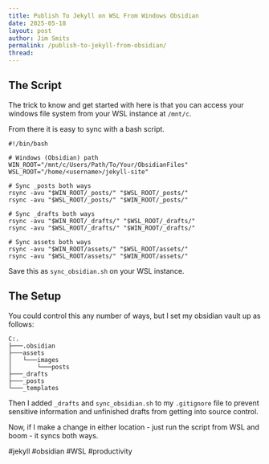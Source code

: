 ```yaml
---
title: Publish To Jekyll on WSL From Windows Obsidian
date: 2025-05-18
layout: post
author: Jim Smits
permalink: /publish-to-jekyll-from-obsidian/
thread:
---
```

## The Script

The trick to know and get started with here is that you can access your windows file system from  your WSL instance at `/mnt/c`.  

From there it is easy to sync with a bash script.

```
#!/bin/bash

# Windows (Obsidian) path
WIN_ROOT="/mnt/c/Users/Path/To/Your/ObsidianFiles"
WSL_ROOT="/home/<username>/jekyll-site"

# Sync _posts both ways
rsync -avu "$WIN_ROOT/_posts/" "$WSL_ROOT/_posts/"
rsync -avu "$WSL_ROOT/_posts/" "$WIN_ROOT/_posts/"

# Sync _drafts both ways
rsync -avu "$WIN_ROOT/_drafts/" "$WSL_ROOT/_drafts/"
rsync -avu "$WSL_ROOT/_drafts/" "$WIN_ROOT/_drafts/"

# Sync assets both ways
rsync -avu "$WIN_ROOT/assets/" "$WSL_ROOT/assets/"
rsync -avu "$WSL_ROOT/assets/" "$WIN_ROOT/assets/"
```

Save this as `sync_obsidian.sh` on your WSL instance.

## The Setup

You could control this any number of ways, but I set my obsidian vault up as follows:

```
C:.
├───.obsidian
├───assets
│   └───images
│       └───posts
├───_drafts
├───_posts
└───_templates
```

Then I added `_drafts` and `sync_obsidian.sh` to my `.gitignore` file to prevent sensitive information and unfinished drafts from getting into source control. 

Now, if I make a change in either location - just run the script from WSL and boom - it syncs both ways.

#jekyll #obsidian #WSL #productivity